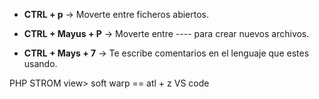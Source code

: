 - **CTRL + p** -> Moverte entre ficheros abiertos.

- **CTRL + Mayus + P** -> Moverte entre ---- para crear nuevos archivos.

- **CTRL + Mays + 7** -> Te escribe comentarios en el lenguaje que estes usando.

PHP STROM view> soft warp == atl + z VS code